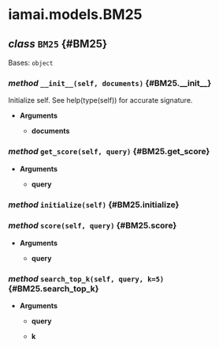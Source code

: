 # iamai.models.BM25

## _class_ `BM25` {#BM25}

Bases: `object`

### _method_ `__init__(self, documents)` {#BM25.\_\_init\_\_}

Initialize self.  See help(type(self)) for accurate signature.

- **Arguments**

  - **documents**

### _method_ `get_score(self, query)` {#BM25.get\_score}

- **Arguments**

  - **query**

### _method_ `initialize(self)` {#BM25.initialize}

### _method_ `score(self, query)` {#BM25.score}

- **Arguments**

  - **query**

### _method_ `search_top_k(self, query, k=5)` {#BM25.search\_top\_k}

- **Arguments**

  - **query**

  - **k**
